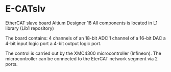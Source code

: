 # E-CATslv

EtherCAT slave board
Altium Designer 18
All components is located in L1 library (Lib1 repository) 

The board contains:
4 channels of an 18-bit ADC
1 channel of a 16-bit DAC
a 4-bit input logic port
a 4-bit output logic port.

The control is carried out by the XMC4300 microcontroller (Infineon).
The microcontroller can be connected to the EterCAT network segment via 2 ports.

